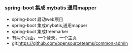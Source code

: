 ### spring-boot 集成 mybatis 通用mapper

- spring-boot 启动web项目
- spring-boot 集成mybatis,通用mapper
- spring-boot 集成freemarker
- 有两个页面，一个登录，一个主页
- git:https://github.com/opensourceteams/common-admin















